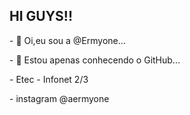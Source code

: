 ## HI GUYS!!
<p>
- 👋 Oi,eu sou a @Ermyone...
</p>
<p>
- 👀 Estou apenas conhecendo o GitHub...
</p>
<p>
- Etec - Infonet 2/3
</p>
<p>
- instagram @aermyone
</p>

